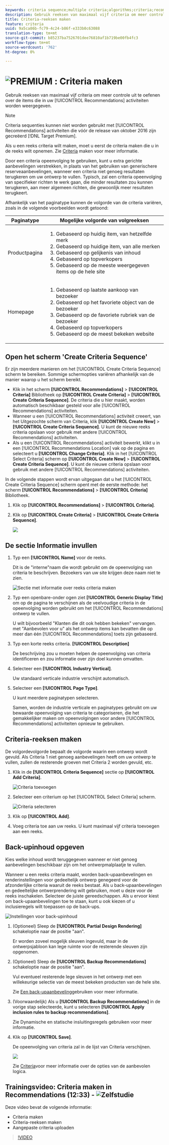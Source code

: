 ```yaml
---
keywords: criteria sequence;multiple criteria;algorithms;criteria;recommendations criteria;sequence;
description: Gebruik reeksen van maximaal vijf criteria om meer controle uit te oefenen over de items die in uw Adobe Target Recommendations-activiteiten worden weergegeven.
title: Criteria-reeksen maken
feature: criteria
uuid: 9a5ca86b-fc79-4c24-b86f-e333b0c63088
translation-type: tm+mt
source-git-commit: b85237ba7526701dee76810af1b719be00fb4fc3
workflow-type: tm+mt
source-wordcount: '762'
ht-degree: 0%

---
```



# ![PREMIUM](/help/assets/premium.png) : Criteria maken

Gebruik reeksen van maximaal vijf criteria om meer controle uit te oefenen over de items die in uw [!UICONTROL Recommendations] activiteiten worden weergegeven.

>[!NOTE]
>
>Criteria sequenties kunnen niet worden gebruikt met [!UICONTROL Recommendations] activiteiten die vóór de release van oktober 2016 zijn gecreëerd [!DNL Target Premium].

Als u een reeks criteria wilt maken, moet u eerst de criteria maken die u in de reeks wilt opnemen. Zie [Criteria](/help/c-recommendations/c-algorithms/create-new-algorithm.md) maken voor meer informatie.

Door een criteria opeenvolging te gebruiken, kunt u extra gerichte aanbevelingen verstrekken, in plaats van het gebruiken van generischere reserveaanbevelingen, wanneer een criteria niet genoeg resultaten terugkeren om uw ontwerp te vullen. Typisch, zal een criteria opeenvolging van specifieker richten te werk gaan, die minder resultaten zou kunnen terugkeren, aan meer algemeen richten, die gewoonlijk meer resultaten terugkeert.

Afhankelijk van het paginatype kunnen de volgorde van de criteria variëren, zoals in de volgende voorbeelden wordt getoond:

| Paginatype | Mogelijke volgorde van volgreeksen |
| --- | --- |
| Productpagina | <ol><li>Gebaseerd op huidig item, van hetzelfde merk</li><li>Gebaseerd op huidige item, van alle merken</li><li>Gebaseerd op gelijkenis van inhoud</li><li>Gebaseerd op topverkopers</li><li>Gebaseerd op de meeste weergegeven items op de hele site</li></ol> |
| Homepage | <ol><li>Gebaseerd op laatste aankoop van bezoeker </li><li>Gebaseerd op het favoriete object van de bezoeker</li><li>Gebaseerd op de favoriete rubriek van de bezoeker</li><li>Gebaseerd op topverkopers</li><li>Gebaseerd op de meest bekeken website</li></ol> |

## Open het scherm &#39;Create Criteria Sequence&#39;

Er zijn meerdere manieren om het [!UICONTROL Create Criteria Sequence] scherm te bereiken. Sommige schermopties variëren afhankelijk van de manier waarop u het scherm bereikt.

* Klik in het scherm **[!UICONTROL Recommendations]** > **[!UICONTROL Criteria]** Bibliotheek op **[!UICONTROL Create Criteria]** > **[!UICONTROL Create Criteria Sequence]**. De criteria die u hier maakt, worden automatisch beschikbaar gesteld voor alle [!UICONTROL Recommendations] activiteiten.
* Wanneer u een [!UICONTROL Recommendations] activiteit creeert, van het Uitgezochte scherm van Criteria, klik **[!UICONTROL Create New]** > **[!UICONTROL Create Criteria Sequence]**. U kunt de nieuwe reeks criteria opslaan voor gebruik met andere [!UICONTROL Recommendations] activiteiten.
* Als u een [!UICONTROL Recommendations] activiteit bewerkt, klikt u in een [!UICONTROL Recommendations Location] vak op de pagina en selecteert u **[!UICONTROL Change Criteria]**. Klik in het [!UICONTROL Select Criteria] scherm op **[!UICONTROL Create New]** > **[!UICONTROL Create Criteria Sequence]**. U kunt de nieuwe criteria opslaan voor gebruik met andere [!UICONTROL Recommendations] activiteiten.

In de volgende stappen wordt ervan uitgegaan dat u het [!UICONTROL Create Criteria Sequence] scherm opent met de eerste methode: het scherm **[!UICONTROL Recommendations]** > **[!UICONTROL Criteria]** Bibliotheek.

1. Klik op **[!UICONTROL Recommendations]** > **[!UICONTROL Criteria]**.

1. Klik op **[!UICONTROL Create Criteria]** > **[!UICONTROL Create Criteria Sequence]**.

   ![](assets/CreateCriteriaSequence.png)

## De sectie Informatie invullen

1. Typ een **[!UICONTROL Name]** voor de reeks.

   Dit is de &quot;interne&quot;naam die wordt gebruikt om de opeenvolging van criteria te beschrijven. Bezoekers van uw site krijgen deze naam niet te zien.

   ![Sectie met informatie over reeks criteria maken](/help/c-recommendations/c-algorithms/assets/criteria-sequence-info.png)

1. Typ een openbare-onder ogen ziet **[!UICONTROL Generic Display Title]** om op de pagina te verschijnen als de veelvoudige criteria in de opeenvolging worden gebruikt om het [!UICONTROL Recommendations] ontwerp te vullen.

   U wilt bijvoorbeeld &quot;Klanten die dit ook hebben bekeken&quot; vervangen. met &quot;Aanbevolen voor u&quot; als het ontwerp items kan bevatten die op meer dan één [!UICONTROL Recommendations] toets zijn gebaseerd.

1. Typ een korte reeks criteria. **[!UICONTROL Description]**

   De beschrijving zou u moeten helpen de opeenvolging van criteria identificeren en zou informatie over zijn doel kunnen omvatten.

1. Selecteer een **[!UICONTROL Industry Vertical]**.

   Uw standaard verticale [](/help/c-recommendations/c-algorithms/algorithms.md#section_936BCFCF234C49A2BEC1C38AAC2D71AF) industrie verschijnt automatisch.

1. Selecteer een **[!UICONTROL Page Type]**.

   U kunt meerdere paginatypen selecteren.

   Samen, worden de industrie verticale en paginatypes gebruikt om uw bewaarde opeenvolging van criteria te categoriseren, die het gemakkelijker maken om opeenvolgingen voor andere [!UICONTROL Recommendations] activiteiten opnieuw te gebruiken.

## Criteria-reeksen maken

De volgordevolgorde bepaalt de volgorde waarin een ontwerp wordt gevuld. Als Criteria 1 niet genoeg aanbevelingen heeft om uw ontwerp te vullen, zullen de resterende groeven met Criteria 2 worden gevuld, etc.

1. Klik in de **[!UICONTROL Criteria Sequence]** sectie op **[!UICONTROL Add Criteria]**.

   ![Criteria toevoegen](/help/c-recommendations/c-algorithms/assets/add-criteria.png)

1. Selecteer een criterium op het [!UICONTROL Select Criteria] scherm.

   ![Criteria selecteren](/help/c-recommendations/c-algorithms/assets/select-criteria.png)

1. Klik op **[!UICONTROL Add]**.

1. Voeg criteria toe aan uw reeks. U kunt maximaal vijf criteria toevoegen aan een reeks.

## Back-upinhoud opgeven

Kies welke inhoud wordt teruggegeven wanneer er niet genoeg aanbevelingen beschikbaar zijn om het ontwerpmalplaatje te vullen.

Wanneer u een reeks criteria maakt, worden back-upaanbevelingen en renderinstellingen voor gedeeltelijk ontwerp genegeerd voor de afzonderlijke criteria waaruit de reeks bestaat. Als u back-upaanbevelingen en gedeeltelijke ontwerprendering wilt gebruiken, moet u deze voor de reeks inschakelen. Selecteer de juiste gereedschappen. Als u ervoor kiest om back-upaanbevelingen toe te staan, kunt u ook kiezen of u inclusieregels wilt toepassen op de back-ups.

![Instellingen voor back-upinhoud](/help/c-recommendations/c-algorithms/assets/backup-content-settings.png)

1. (Optioneel) Sleep de **[!UICONTROL Partial Design Rendering]** schakeloptie naar de positie &quot;aan&quot;.

   Er worden zoveel mogelijk sleuven ingevuld, maar in de ontwerpsjabloon kan lege ruimte voor de resterende sleuven zijn opgenomen.

1. (Optioneel) Sleep de **[!UICONTROL Backup Recommendations]** schakeloptie naar de positie &quot;aan&quot;.

   Vul eventueel resterende lege sleuven in het ontwerp met een willekeurige selectie van de meest bekeken producten van de hele site.

   Zie [Een back-upaanbeveling](/help/c-recommendations/c-algorithms/backup-recs.md)gebruiken voor meer informatie.

1. (Voorwaardelijk) Als u **[!UICONTROL Backup Recommendations]** in de vorige stap selecteerde, kunt u selecteren **[!UICONTROL Apply inclusion rules to backup recommendations]**.

   Zie Dynamische en statische insluitingsregels [](/help/c-recommendations/c-algorithms/use-dynamic-and-static-inclusion-rules.md)gebruiken voor meer informatie.

1. Klik op **[!UICONTROL Save]**.

   De opeenvolging van criteria zal in de lijst van Criteria verschijnen.

   ![](assets/CriteriaSequenceCard.png)

   Zie [Criteria](../../c-recommendations/c-algorithms/algorithms.md#concept_4BD01DC437F543C0A13621C93A302750)voor meer informatie over de opties van de aanbevolen logica.

## Trainingsvideo: Criteria maken in Recommendations (12:33) - ![Zelfstudie](/help/assets/tutorial.png)

Deze video bevat de volgende informatie:

* Criteria maken
* Criteria-reeksen maken
* Aangepaste criteria uploaden

>[!VIDEO](https://video.tv.adobe.com/v/27694?quality=12)
